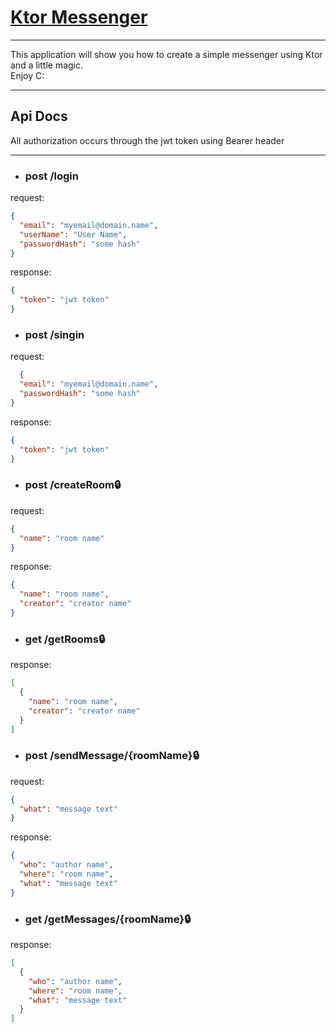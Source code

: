 # [Ktor Messenger]()

---
This application will show you how to create a simple messenger using Ktor and a little magic.<br>Enjoy C:

---

Api Docs
---
All authorization occurs through the jwt token using Bearer header

---
* ### post /login<br>

request:

```json
{
  "email": "myemail@domain.name",
  "userName": "User Name",
  "passwordHash": "some hash"
}
```

response:

```json
{
  "token": "jwt token"
}
```

* ### post /singin<br>

request:

```json
  {
  "email": "myemail@domain.name",
  "passwordHash": "some hash"
}
```

response:

```json
{
  "token": "jwt token"
}
```

* ### post /createRoom🔒<br>

request:

```json
{
  "name": "room name"
}
```

response:

```json
{
  "name": "room name",
  "creator": "creator name"
}
```

* ### get /getRooms🔒<br>

response:

```json
[
  {
    "name": "room name",
    "creator": "creator name"
  }
]
```

* ### post /sendMessage/{roomName}🔒<br>

request:

```json
{
  "what": "message text"
}
```

response:

```json
{
  "who": "author name",
  "where": "room name",
  "what": "message text"
}
```

* ### get /getMessages/{roomName}🔒<br>

response:

```json
[
  {
    "who": "author name",
    "where": "room name",
    "what": "message text"
  }
]
```